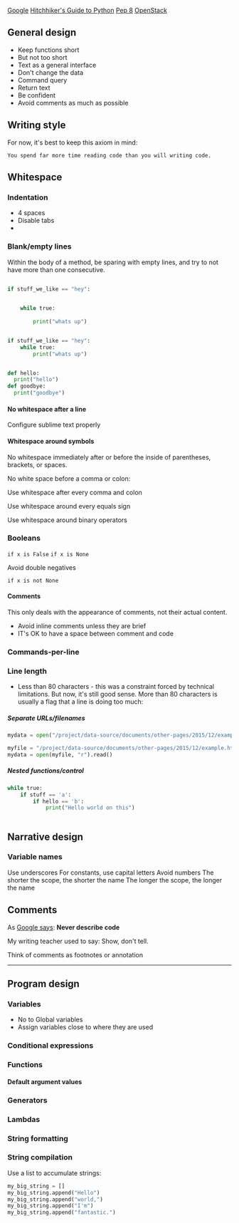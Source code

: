 

[Google](https://google-styleguide.googlecode.com/svn/trunk/pyguide.html)
[Hitchhiker's Guide to Python](http://docs.python-guide.org/en/latest/writing/style/)
[Pep 8](https://www.python.org/dev/peps/pep-0008/)
[OpenStack](http://docs.openstack.org/developer/hacking/)

## General design

- Keep functions short
- But not too short
- Text as a general interface
- Don't change the data
- Command query
- Return text
- Be confident
- Avoid comments as much as possible

## Writing style



For now, it's best to keep this axiom in mind:

    You spend far more time reading code than you will writing code.



## Whitespace



### Indentation

- 4 spaces
- Disable tabs
- 

### Blank/empty lines

Within the body of a method, be sparing with empty lines, and try to not have more than one consecutive.

~~~py

if stuff_we_like == "hey":
  

    while true: 
        
        print("whats up")
~~~


~~~py

if stuff_we_like == "hey":
    while true:    
        print("whats up")
~~~


~~~py

def hello:
  print("hello")
def goodbye:
  print("goodbye")
~~~


#### No whitespace after a line

Configure sublime text properly


#### Whitespace around symbols

No whitespace immediately after or before the inside of parentheses, brackets, or spaces.

No white space before a comma or colon:

Use whitespace after every comma and colon

Use whitespace around every equals sign

Use whitespace around binary operators


### Booleans

`if x is False`
`if x is None`

Avoid double negatives

`if x is not None`


#### Comments

This only deals with the appearance of comments, not their actual content.


- Avoid inline comments unless they are brief
- IT's OK to have a space between comment and code








### Commands-per-line

### Line length

- Less than 80 characters - this was a constraint forced by technical limitations. But now, it's still good sense. More than 80 characters is usually a flag that a line is doing too much:

##### Separate URLs/filenames

~~~py
mydata = open("/project/data-source/documents/other-pages/2015/12/example.html", "r").read()
~~~


~~~py
myfile = "/project/data-source/documents/other-pages/2015/12/example.html"
mydata = open(myfile, "r").read()
~~~

##### Nested functions/control



~~~py
while true:
    if stuff == 'a':
        if hello == 'b':
            print("Hello world on this")
        
~~~



## Narrative design

### Variable names

Use underscores
For constants, use capital letters
Avoid numbers
The shorter the scope, the shorter the name
The longer the scope, the longer the name




## Comments

As [Google says](https://google-styleguide.googlecode.com/svn/trunk/pyguide.html#Comments): __Never describe code__

My writing teacher used to say: Show, don't tell.

Think of comments as footnotes or annotation



---------------



## Program design

### Variables

- No to Global variables
- Assign variables close to where they are used

### Conditional expressions

### Functions

#### Default argument values

### Generators

### Lambdas

### String formatting



### String compilation

Use a list to accumulate strings:

~~~py
my_big_string = []
my_big_string.append("Hello")
my_big_string.append("world,")
my_big_string.append("I'm")
my_big_string.append("fantastic.")
~~~

